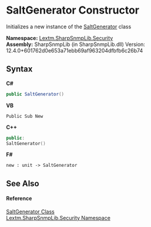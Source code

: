 # SaltGenerator Constructor 
 

Initializes a new instance of the <a href="T_Lextm_SharpSnmpLib_Security_SaltGenerator">SaltGenerator</a> class

**Namespace:**&nbsp;<a href="N_Lextm_SharpSnmpLib_Security">Lextm.SharpSnmpLib.Security</a><br />**Assembly:**&nbsp;SharpSnmpLib (in SharpSnmpLib.dll) Version: 12.4.0+601762d0e653a71ebb69af963204dfbfb6c26b74

## Syntax

**C#**<br />
``` C#
public SaltGenerator()
```

**VB**<br />
``` VB
Public Sub New
```

**C++**<br />
``` C++
public:
SaltGenerator()
```

**F#**<br />
``` F#
new : unit -> SaltGenerator
```


## See Also


#### Reference
<a href="T_Lextm_SharpSnmpLib_Security_SaltGenerator">SaltGenerator Class</a><br /><a href="N_Lextm_SharpSnmpLib_Security">Lextm.SharpSnmpLib.Security Namespace</a><br />